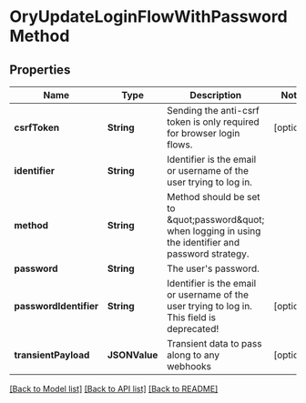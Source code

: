 # OryUpdateLoginFlowWithPasswordMethod

## Properties
Name | Type | Description | Notes
------------ | ------------- | ------------- | -------------
**csrfToken** | **String** | Sending the anti-csrf token is only required for browser login flows. | [optional] 
**identifier** | **String** | Identifier is the email or username of the user trying to log in. | 
**method** | **String** | Method should be set to \&quot;password\&quot; when logging in using the identifier and password strategy. | 
**password** | **String** | The user&#39;s password. | 
**passwordIdentifier** | **String** | Identifier is the email or username of the user trying to log in. This field is deprecated! | [optional] 
**transientPayload** | **JSONValue** | Transient data to pass along to any webhooks | [optional] 

[[Back to Model list]](../README.md#documentation-for-models) [[Back to API list]](../README.md#documentation-for-api-endpoints) [[Back to README]](../README.md)


